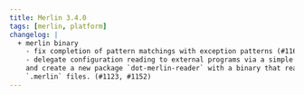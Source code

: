 ```yaml
---
title: Merlin 3.4.0
tags: [merlin, platform]
changelog: |
  + merlin binary
    - fix completion of pattern matchings with exception patterns (#1169)
    - delegate configuration reading to external programs via a simple protocol
    and create a new package `dot-merlin-reader` with a binary that reads
    `.merlin` files. (#1123, #1152)
---
```

